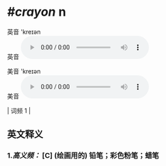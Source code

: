 # ***\#crayon*** n
英音 'kreɪən  
英音
<audio src="./media/crayon-B.aac" controls="controls"></audio>

美音 'kreɪən  
美音
<audio src="./media/crayon.aac" controls="controls"></audio>



| 词频 1 |  

英文释义
---
### 1.*高义频：* **[C] (绘画用的) 铅笔；彩色粉笔；蜡笔**  


